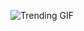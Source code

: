 
<!-- GIF_SECTION -->
![Trending GIF](https://media0.giphy.com/media/v1.Y2lkPThiYjIxNzcyOWRnZzRyNTZpMWh6YTlmYXRzN240a3AwaWFsdXlsZmIzejNtaWM2dSZlcD12MV9naWZzX3NlYXJjaCZjdD1n/sGIxhunddTUOHlHXgu/giphy.gif)
<!-- END_GIF_SECTION -->
